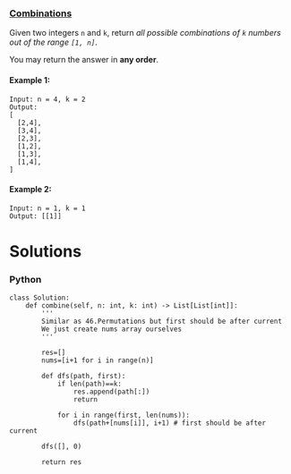 ### [Combinations](https://leetcode.com/problems/combinations/) <br>

Given two integers `n` and `k`, return *all possible combinations of `k` numbers out of the range `[1, n]`*.

You may return the answer in **any order**.


#### Example 1:

```
Input: n = 4, k = 2
Output:
[
  [2,4],
  [3,4],
  [2,3],
  [1,2],
  [1,3],
  [1,4],
]

```

#### Example 2:

```
Input: n = 1, k = 1
Output: [[1]]

```


# Solutions

### Python
```
class Solution:
    def combine(self, n: int, k: int) -> List[List[int]]:
        '''
        Similar as 46.Permutations but first should be after current
        We just create nums array ourselves
        '''
        
        res=[]
        nums=[i+1 for i in range(n)]

        def dfs(path, first):
            if len(path)==k:
                res.append(path[:])
                return
            
            for i in range(first, len(nums)):
                dfs(path+[nums[i]], i+1) # first should be after current
            
        dfs([], 0)
        
        return res

```
